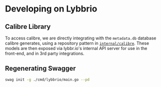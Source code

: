 # Developing on Lybbrio

## Calibre Library

To access calibre, we are directly integrating with the `metadata.db` database calibre generates, using a repository pattern in [`internal/calibre`](internal/calibre/). These models are then exposed via lybbr.io's internal API server for use in the front-end, and in 3rd party integrations.

## Regenerating Swagger

```bash
swag init -g ./cmd/lybbrio/main.go --pd
```
